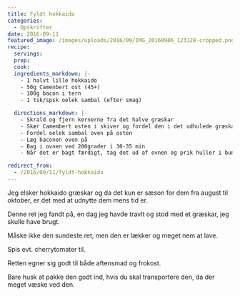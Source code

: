 ```yaml
---
title: Fyldt hokkaido
categories:
  - Opskrifter
date: 2016-09-11
featured_image: /images/uploads/2016/09/IMG_20160906_123128-cropped.png
recipe:
  servings:
  prep:
  cook:
  ingredients_markdown: |-
    - 1 halvt lille hokkaido
    - 50g Camenbert ost (45+)
    - 100g bacon i tern
    - 1 tsk/spsk oelek sambal (efter smag)

  directions_markdown: |-
    - Skrald og fjern kernerne fra det halve græskar
    - Skær Camembert osten i skiver og fordel den i det udhulede græskar
    - Fordel oelek sambal oven på osten
    - Læg baconen oven på
    - Bag i ovnen ved 200grader i 30-35 min
    - Når det er bagt færdigt, tag det ud af ovnen og prik huller i bunden, så noget af alt fedtet kan løbe fra

redirect_from:
  - /2016/09/11/fyldt-hokkaido
---
```


Jeg elsker hokkaido græskar og da det kun er sæson for dem fra august til oktober, er det med at udnytte dem mens tid er.

Denne ret jeg fandt på, en dag jeg havde travlt og stod med et græskar, jeg skulle have brugt.

Måske ikke den sundeste ret, men den er lækker og meget nem at lave.

Spis evt. cherrytomater til.

Retten egner sig godt til både aftensmad og frokost.

Bare husk at pakke den godt ind, hvis du skal transportere den, da der meget væske ved den.
